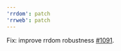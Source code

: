 ```yaml
---
'rrdom': patch
'rrweb': patch
---
```


Fix: improve rrdom robustness [#1091](https://github.com/rrweb-io/rrweb/pull/1091).
